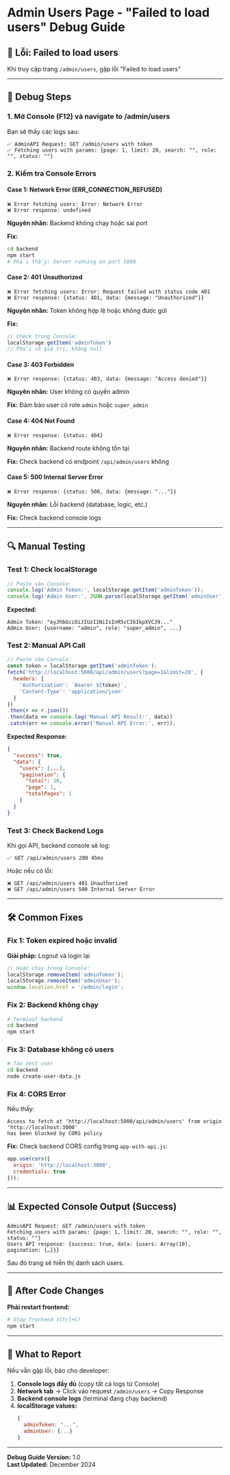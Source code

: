 # Admin Users Page - "Failed to load users" Debug Guide

## 🔴 Lỗi: Failed to load users

Khi truy cập trang `/admin/users`, gặp lỗi "Failed to load users"

---

## 🧪 Debug Steps

### 1. Mở Console (F12) và navigate to /admin/users

Bạn sẽ thấy các logs sau:

```
✅ AdminAPI Request: GET /admin/users with token
✅ Fetching users with params: {page: 1, limit: 20, search: "", role: "", status: ""}
```

### 2. Kiểm tra Console Errors

#### Case 1: Network Error (ERR_CONNECTION_REFUSED)
```
❌ Error fetching users: Error: Network Error
❌ Error response: undefined
```

**Nguyên nhân:** Backend không chạy hoặc sai port

**Fix:**
```bash
cd backend
npm start
# Phải thấy: Server running on port 5000
```

#### Case 2: 401 Unauthorized
```
❌ Error fetching users: Error: Request failed with status code 401
❌ Error response: {status: 401, data: {message: "Unauthorized"}}
```

**Nguyên nhân:** Token không hợp lệ hoặc không được gửi

**Fix:**
```javascript
// Check trong Console:
localStorage.getItem('adminToken')
// Phải có giá trị, không null
```

#### Case 3: 403 Forbidden
```
❌ Error response: {status: 403, data: {message: "Access denied"}}
```

**Nguyên nhân:** User không có quyền admin

**Fix:** Đảm bảo user có role `admin` hoặc `super_admin`

#### Case 4: 404 Not Found
```
❌ Error response: {status: 404}
```

**Nguyên nhân:** Backend route không tồn tại

**Fix:** Check backend có endpoint `/api/admin/users` không

#### Case 5: 500 Internal Server Error
```
❌ Error response: {status: 500, data: {message: "..."}}
```

**Nguyên nhân:** Lỗi backend (database, logic, etc.)

**Fix:** Check backend console logs

---

## 🔍 Manual Testing

### Test 1: Check localStorage
```javascript
// Paste vào Console:
console.log('Admin Token:', localStorage.getItem('adminToken'));
console.log('Admin User:', JSON.parse(localStorage.getItem('adminUser')));
```

**Expected:**
```
Admin Token: "eyJhbGciOiJIUzI1NiIsInR5cCI6IkpXVCJ9..."
Admin User: {username: "admin", role: "super_admin", ...}
```

### Test 2: Manual API Call
```javascript
// Paste vào Console:
const token = localStorage.getItem('adminToken');
fetch('http://localhost:5000/api/admin/users?page=1&limit=20', {
  headers: {
    'Authorization': `Bearer ${token}`,
    'Content-Type': 'application/json'
  }
})
.then(r => r.json())
.then(data => console.log('Manual API Result:', data))
.catch(err => console.error('Manual API Error:', err));
```

**Expected Response:**
```json
{
  "success": true,
  "data": {
    "users": [...],
    "pagination": {
      "total": 10,
      "page": 1,
      "totalPages": 1
    }
  }
}
```

### Test 3: Check Backend Logs

Khi gọi API, backend console sẽ log:

```
✅ GET /api/admin/users 200 45ms
```

Hoặc nếu có lỗi:
```
❌ GET /api/admin/users 401 Unauthorized
❌ GET /api/admin/users 500 Internal Server Error
```

---

## 🛠️ Common Fixes

### Fix 1: Token expired hoặc invalid

**Giải pháp:** Logout và login lại

```javascript
// Hoặc chạy trong Console:
localStorage.removeItem('adminToken');
localStorage.removeItem('adminUser');
window.location.href = '/admin/login';
```

### Fix 2: Backend không chạy

```bash
# Terminal backend
cd backend
npm start
```

### Fix 3: Database không có users

```bash
# Tạo test user
cd backend
node create-user-data.js
```

### Fix 4: CORS Error

Nếu thấy:
```
Access to fetch at 'http://localhost:5000/api/admin/users' from origin 'http://localhost:3000' 
has been blocked by CORS policy
```

**Fix:** Check backend CORS config trong `app-with-api.js`:
```javascript
app.use(cors({
  origin: 'http://localhost:3000',
  credentials: true
}));
```

---

## 📊 Expected Console Output (Success)

```
AdminAPI Request: GET /admin/users with token
Fetching users with params: {page: 1, limit: 20, search: "", role: "", status: ""}
Users API response: {success: true, data: {users: Array(10), pagination: {…}}}
```

Sau đó trang sẽ hiển thị danh sách users.

---

## 🔄 After Code Changes

**Phải restart frontend:**
```bash
# Stop frontend (Ctrl+C)
npm start
```

---

## 📝 What to Report

Nếu vẫn gặp lỗi, báo cho developer:

1. **Console logs đầy đủ** (copy tất cả logs từ Console)
2. **Network tab** → Click vào request `/admin/users` → Copy Response
3. **Backend console logs** (terminal đang chạy backend)
4. **localStorage values:**
   ```javascript
   {
     adminToken: "...",
     adminUser: {...}
   }
   ```

---

**Debug Guide Version:** 1.0  
**Last Updated:** December 2024
